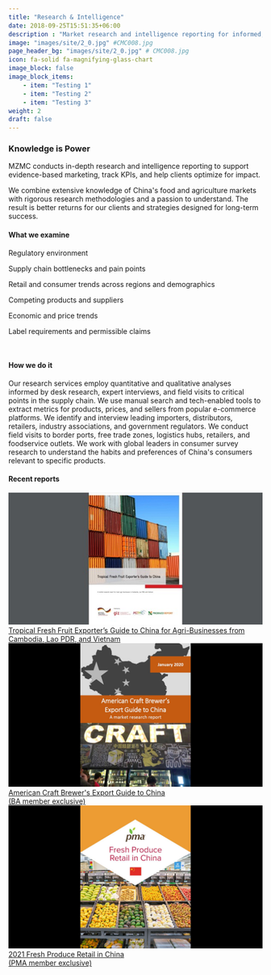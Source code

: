 ```yaml
---
title: "Research & Intelligence"
date: 2018-09-25T15:51:35+06:00
description : "Market research and intelligence reporting for informed, evidence-based strategies"
image: "images/site/2_0.jpg" #CMC008.jpg
page_header_bg: "images/site/2_0.jpg" # CMC008.jpg
icon: fa-solid fa-magnifying-glass-chart
image_block: false
image_block_items:
    - item: "Testing 1"
    - item: "Testing 2"
    - item: "Testing 3"
weight: 2
draft: false
---
```


### Knowledge is Power

MZMC conducts in-depth research and intelligence reporting to support evidence-based marketing, track KPIs, and help clients optimize for impact.

We combine extensive knowledge of China's food and agriculture markets with rigorous research methodologies and a passion to understand. The result is better returns for our clients and strategies designed for long-term success.

<div class="service-checklist">

#### What we examine

<i class="fa fa-check"></i> Regulatory environment

<i class="fa fa-check"></i> Supply chain bottlenecks and pain points

<i class="fa fa-check"></i> Retail and consumer trends across regions and demographics

<i class="fa fa-check"></i> Competing products and suppliers

<i class="fa fa-check"></i> Economic and price trends

<i class="fa fa-check"></i> Label requirements and permissible claims

</div>
<br>

#### How we do it

Our research services employ quantitative and qualitative analyses informed by desk research, expert interviews, and field visits to critical points in the supply chain. We use manual search and tech-enabled tools to extract metrics for products, prices, and sellers from popular e-commerce platforms. We identify and interview leading importers, distributors, retailers, industry associations, and government regulators. We conduct field visits to border ports, free trade zones, logistics hubs, retailers, and foodservice outlets. We work with global leaders in consumer survey research to understand the habits and preferences of China's consumers relevant to specific products.

#### Recent reports

<div class="example-reports">
    <a class="report" href="https://connecting-asia.org/activities/tropical-fresh-fruit-exporters-guide-to-china-for-agri-businesses-from-cambodia-lao-pdr-and-vietnam/" target="_blank">
        <img src="giz_tropical_fruit_sea.jpg" class="report-image">
        <div class="report-overlay">
            <div class="text">Tropical Fresh Fruit Exporter’s Guide to China for Agri-Businesses from Cambodia, Lao PDR, and Vietnam</div>
        </div>
    </a>
    <a class="report" href="https://www.brewersassociation.org/programs/join-the-edp/" target="_blank">
        <img src="ba_craft_brewers_guide.jpg" class="report-image">
        <div class="report-overlay">
            <div class="text">American Craft Brewer's Export Guide to China<br>(BA member exclusive)</div>
        </div>
    </a>
    <a class="report" href="https://www.freshproduce.com/resources/global-trade/2021-fresh-produce-retail-in-china/" target="_blank">
        <img src="pma_china_retail.jpg" class="report-image">
        <div class="report-overlay">
            <div class="text">2021 Fresh Produce Retail in China<br>(PMA member exclusive)</div>
        </div>
    </a>
</div>

<!-- 

#### Case studies

* Read about how we helped introduce Chinese consumers to cranberries

* Read about how we helped introduce Chinese consumers to pecans

* Read about how we support Chile's $1b cherry trade with China

* Read about how we helped introduce China to craft beer

#### Deliverables

The most effective marketing strategies are built upon deep, nuanced understanding of both the product and the target market. Our research reports provide

1. A comprehensive overview of the China market including actionable recommendations for exporters, brand managers, regulators, industry associations, growers, manufacturers, and other stakeholders

2. Data from which to inform evidence-based activities and objectively guague progress toward market development goals

3. Database of vetted trade contacts

-->